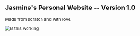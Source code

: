 ## Jasmine's Personal Website -- Version 1.0

 Made from scratch and with love.

![Is this working](http://newwallpapershd.com/wp-content/uploads/2014/09/jasmine-flower-photos.jpg)